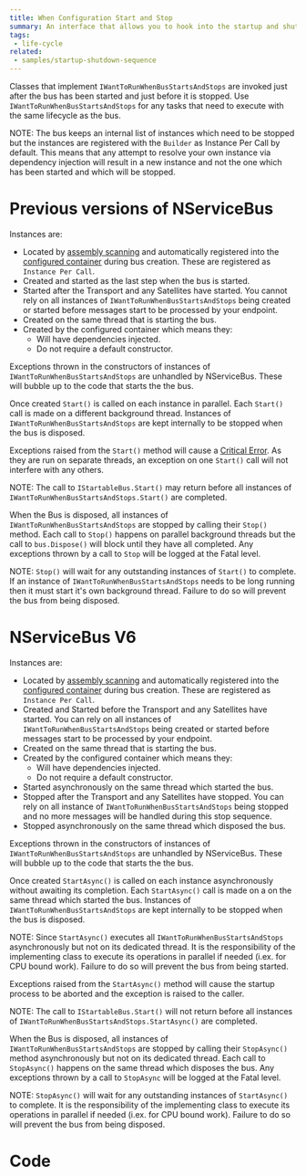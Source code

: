 ```yaml
---
title: When Configuration Start and Stop
summary: An interface that allows you to hook into the startup and shutdown sequence of NServiceBus
tags:
 - life-cycle
related:
 - samples/startup-shutdown-sequence
---
```


Classes that implement `IWantToRunWhenBusStartsAndStops` are invoked just after the bus has been started and just before it is stopped. Use `IWantToRunWhenBusStartsAndStops` for any tasks that need to execute with the same lifecycle as the bus.

NOTE: The bus keeps an internal list of instances which need to be stopped but the instances are registered with the `Builder` as Instance Per Call by default. This means that any attempt to resolve your own instance via dependency injection will result in a new instance and not the one which has been started and which will be stopped.

# Previous versions of NServiceBus
Instances are:
* Located by [assembly scanning](/nservicebus/hosting/assembly-scanning.md) and automatically registered into the [configured container](/nservicebus/containers/) during bus creation. These are registered as `Instance Per Call`.
* Created and started as the last step when the bus is started.
* Started after the Transport and any Satellites have started. You cannot rely on all instances of `IWantToRunWhenBusStartsAndStops` being created or started before messages start to be processed by your endpoint.
* Created on the same thread that is starting the bus.
* Created by the configured container which means they:
  * Will have dependencies injected.
  * Do not require a default constructor.

Exceptions thrown in the constructors of instances of `IWantToRunWhenBusStartsAndStops` are unhandled by NServiceBus. These will bubble up to the code that starts the the bus.

Once created `Start()` is called on each instance in parallel. Each `Start()` call is made on a different background thread. Instances of `IWantToRunWhenBusStartsAndStops` are kept internally to be stopped when the bus is disposed.

Exceptions raised from the `Start()` method will cause a [Critical Error](/nservicebus/hosting/critical-errors.md). As they are run on separate threads, an exception on one `Start()` call will not interfere with any others.

NOTE: The call to `IStartableBus.Start()` may return before all instances of `IWantToRunWhenBusStartsAndStops.Start()` are completed.

When the Bus is disposed, all instances of `IWantToRunWhenBusStartsAndStops` are stopped by calling their `Stop()` method. Each call to `Stop()` happens on parallel background threads but the call to `bus.Dispose()` will block until they have all completed. Any exceptions thrown by a call to `Stop` will be logged at the Fatal level.

NOTE: `Stop()` will wait for any outstanding instances of `Start()` to complete. If an instance of `IWantToRunWhenBusStartsAndStops` needs to be long running then it must start it's own background thread. Failure to do so will prevent the bus from being disposed.

# NServiceBus V6
Instances are:
* Located by [assembly scanning](/nservicebus/hosting/assembly-scanning.md) and automatically registered into the [configured container](/nservicebus/containers/) during bus creation. These are registered as `Instance Per Call`.
* Created and Started before the Transport and any Satellites have started. You can rely on all instances of `IWantToRunWhenBusStartsAndStops` being created or started before messages start to be processed by your endpoint.
* Created on the same thread that is starting the bus.
* Created by the configured container which means they:
  * Will have dependencies injected.
  * Do not require a default constructor.
* Started asynchronously on the same thread which started the bus.
* Stopped after the Transport and any Satellites have stopped. You can rely on all instance of `IWantToRunWhenBusStartsAndStops` being stopped and no more messages will be handled during this stop sequence.
* Stopped asynchronously on the same thread which disposed the bus.  

Exceptions thrown in the constructors of instances of `IWantToRunWhenBusStartsAndStops` are unhandled by NServiceBus. These will bubble up to the code that starts the the bus.

Once created `StartAsync()` is called on each instance asynchronously without awaiting its completion. Each `StartAsync()` call is made on a on the same thread which started the bus. Instances of `IWantToRunWhenBusStartsAndStops` are kept internally to be stopped when the bus is disposed.

NOTE: Since `StartAsync()` executes all `IWantToRunWhenBusStartsAndStops` asynchronously but not on its dedicated thread. It is the responsibility of the implementing class to execute its operations in parallel if needed (i.ex. for CPU bound work). Failure to do so will prevent the bus from being started.

Exceptions raised from the `StartAsync()` method will cause the startup process to be aborted and the exception is raised to the caller.

NOTE: The call to `IStartableBus.Start()` will not return before all instances of `IWantToRunWhenBusStartsAndStops.StartAsync()` are completed.

When the Bus is disposed, all instances of `IWantToRunWhenBusStartsAndStops` are stopped by calling their `StopAsync()` method asynchronously but not on its dedicated thread. Each call to `StopAsync()` happens on the same thread which disposes the bus. Any exceptions thrown by a call to `StopAsync` will be logged at the Fatal level.

NOTE: `StopAsync()` will wait for any outstanding instances of `StartAsync()` to complete. It is the responsibility of the implementing class to execute its operations in parallel if needed (i.ex. for CPU bound work). Failure to do so will prevent the bus from being disposed.

# Code

<!-- import lifecycle-IWantToRunWhenBusStartsAndStops -->
